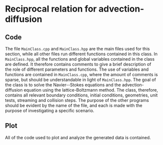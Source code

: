 
# Reciprocal relation for advection-diffusion


## Code

The file ```MainClass.cpp``` and ```MainClass.hpp``` are the main files used for this section, while all other files run different functions contained in this class. 
In ```MainClass.hpp```, all the functions and global variables contained in the class are defined. It therefore contains comments to give a brief description of the role of different parameters and functions.
The use of variables and functions are contained  in ```MainClass.cpp```, where the amount of comments is sparse, but should be understandable in light of ```MainClass.hpp```.
The goal of the class is to solve the Navier--Stokes equations and the advection-diffusion equation using the lattice-Boltzmann method. The class, therefore, contains all relevant boundary conditions, initial conditions, geometries, unit tests, streaming and collision steps. The purpose of the other programs should be evident by the name of the file, and each is made with the purpose of investigating a specific scenario.

## Plot
All of the code used to plot and analyze the generated data is contained. 
